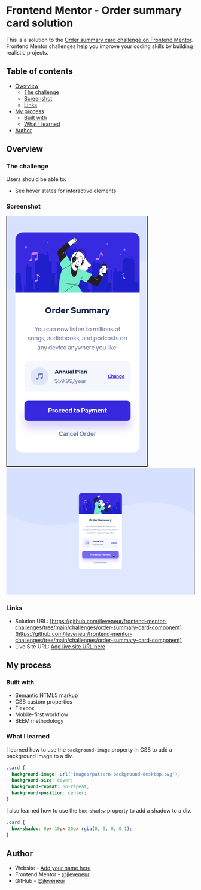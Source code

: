 # Frontend Mentor - Order summary card solution

This is a solution to the [Order summary card challenge on Frontend Mentor](https://www.frontendmentor.io/challenges/order-summary-component-QlPmajDUj). Frontend Mentor challenges help you improve your coding skills by building realistic projects.

## Table of contents

- [Overview](#overview)
  - [The challenge](#the-challenge)
  - [Screenshot](#screenshot)
  - [Links](#links)
- [My process](#my-process)
  - [Built with](#built-with)
  - [What I learned](#what-i-learned)
- [Author](#author)

## Overview

### The challenge

Users should be able to:

- See hover states for interactive elements

### Screenshot

![Mobile Design](./solution/mobile-design.png)
![Desktop Design](./solution/desktop-design.png)

### Links

- Solution URL: [https://github.com/jleveneur/frontend-mentor-challenges/tree/main/challenges/order-summary-card-component](https://github.com/jleveneur/frontend-mentor-challenges/tree/main/challenges/order-summary-card-component)
- Live Site URL: [Add live site URL here](https://your-live-site-url.com)

## My process

### Built with

- Semantic HTML5 markup
- CSS custom properties
- Flexbox
- Mobile-first workflow
- BEEM methodology

### What I learned

I learned how to use the `background-image` property in CSS to add a background image to a div.

```css
.card {
  background-image: url('images/pattern-background-desktop.svg');
  background-size: cover;
  background-repeat: no-repeat;
  background-position: center;
}
```

I also learned how to use the `box-shadow` property to add a shadow to a div.

```css
.card {
  box-shadow: 0px 10px 20px rgba(0, 0, 0, 0.1);
}
```

## Author

- Website - [Add your name here](https://www.your-site.com)
- Frontend Mentor - [@jleveneur](https://www.frontendmentor.io/profile/jleveneur)
- GitHub - [@jleveneur](https://github.com/jleveneur)
